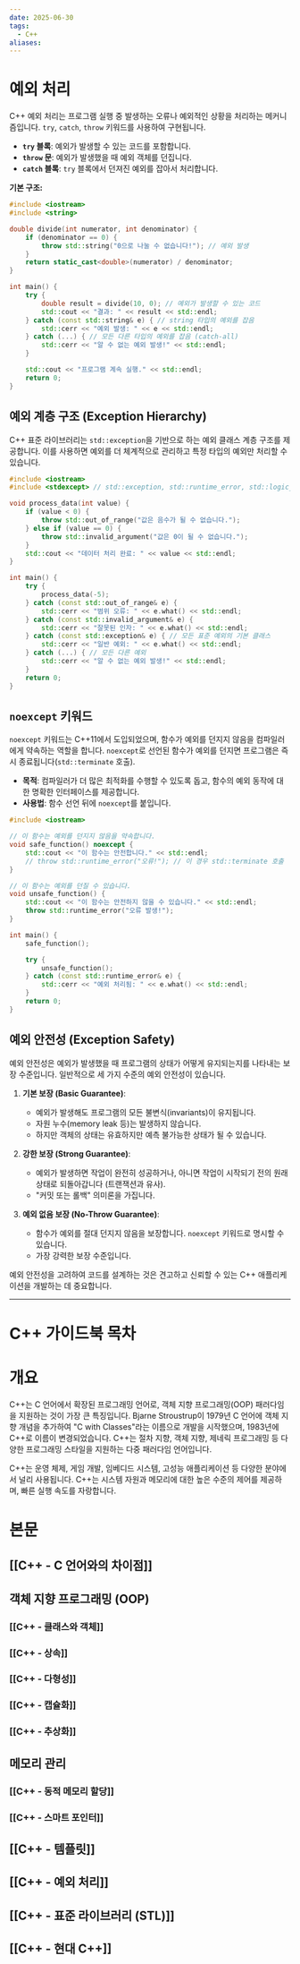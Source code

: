 ```yaml
---
date: 2025-06-30
tags:
  - C++
aliases:
---
```


# 예외 처리

C++ 예외 처리는 프로그램 실행 중 발생하는 오류나 예외적인 상황을 처리하는 메커니즘입니다. `try`, `catch`, `throw` 키워드를 사용하여 구현됩니다.

*   **`try` 블록**: 예외가 발생할 수 있는 코드를 포함합니다.
*   **`throw` 문**: 예외가 발생했을 때 예외 객체를 던집니다.
*   **`catch` 블록**: `try` 블록에서 던져진 예외를 잡아서 처리합니다.

**기본 구조:**

```cpp
#include <iostream>
#include <string>

double divide(int numerator, int denominator) {
    if (denominator == 0) {
        throw std::string("0으로 나눌 수 없습니다!"); // 예외 발생
    }
    return static_cast<double>(numerator) / denominator;
}

int main() {
    try {
        double result = divide(10, 0); // 예외가 발생할 수 있는 코드
        std::cout << "결과: " << result << std::endl;
    } catch (const std::string& e) { // string 타입의 예외를 잡음
        std::cerr << "예외 발생: " << e << std::endl;
    } catch (...) { // 모든 다른 타입의 예외를 잡음 (catch-all)
        std::cerr << "알 수 없는 예외 발생!" << std::endl;
    }

    std::cout << "프로그램 계속 실행." << std::endl;
    return 0;
}
```

## 예외 계층 구조 (Exception Hierarchy)

C++ 표준 라이브러리는 `std::exception`을 기반으로 하는 예외 클래스 계층 구조를 제공합니다. 이를 사용하면 예외를 더 체계적으로 관리하고 특정 타입의 예외만 처리할 수 있습니다.

```cpp
#include <iostream>
#include <stdexcept> // std::exception, std::runtime_error, std::logic_error 등

void process_data(int value) {
    if (value < 0) {
        throw std::out_of_range("값은 음수가 될 수 없습니다.");
    } else if (value == 0) {
        throw std::invalid_argument("값은 0이 될 수 없습니다.");
    }
    std::cout << "데이터 처리 완료: " << value << std::endl;
}

int main() {
    try {
        process_data(-5);
    } catch (const std::out_of_range& e) {
        std::cerr << "범위 오류: " << e.what() << std::endl;
    } catch (const std::invalid_argument& e) {
        std::cerr << "잘못된 인자: " << e.what() << std::endl;
    } catch (const std::exception& e) { // 모든 표준 예외의 기본 클래스
        std::cerr << "일반 예외: " << e.what() << std::endl;
    } catch (...) { // 모든 다른 예외
        std::cerr << "알 수 없는 예외 발생!" << std::endl;
    }
    return 0;
}
```

## `noexcept` 키워드

`noexcept` 키워드는 C++11에서 도입되었으며, 함수가 예외를 던지지 않음을 컴파일러에게 약속하는 역할을 합니다. `noexcept`로 선언된 함수가 예외를 던지면 프로그램은 즉시 종료됩니다(`std::terminate` 호출).

*   **목적**: 컴파일러가 더 많은 최적화를 수행할 수 있도록 돕고, 함수의 예외 동작에 대한 명확한 인터페이스를 제공합니다.
*   **사용법**: 함수 선언 뒤에 `noexcept`를 붙입니다.

```cpp
#include <iostream>

// 이 함수는 예외를 던지지 않음을 약속합니다.
void safe_function() noexcept {
    std::cout << "이 함수는 안전합니다." << std::endl;
    // throw std::runtime_error("오류!"); // 이 경우 std::terminate 호출
}

// 이 함수는 예외를 던질 수 있습니다.
void unsafe_function() {
    std::cout << "이 함수는 안전하지 않을 수 있습니다." << std::endl;
    throw std::runtime_error("오류 발생!");
}

int main() {
    safe_function();

    try {
        unsafe_function();
    } catch (const std::runtime_error& e) {
        std::cerr << "예외 처리됨: " << e.what() << std::endl;
    }
    return 0;
}
```

## 예외 안전성 (Exception Safety)

예외 안전성은 예외가 발생했을 때 프로그램의 상태가 어떻게 유지되는지를 나타내는 보장 수준입니다. 일반적으로 세 가지 수준의 예외 안전성이 있습니다.

1.  **기본 보장 (Basic Guarantee)**:
    *   예외가 발생해도 프로그램의 모든 불변식(invariants)이 유지됩니다.
    *   자원 누수(memory leak 등)는 발생하지 않습니다.
    *   하지만 객체의 상태는 유효하지만 예측 불가능한 상태가 될 수 있습니다.

2.  **강한 보장 (Strong Guarantee)**:
    *   예외가 발생하면 작업이 완전히 성공하거나, 아니면 작업이 시작되기 전의 원래 상태로 되돌아갑니다 (트랜잭션과 유사).
    *   "커밋 또는 롤백" 의미론을 가집니다.

3.  **예외 없음 보장 (No-Throw Guarantee)**:
    *   함수가 예외를 절대 던지지 않음을 보장합니다. `noexcept` 키워드로 명시할 수 있습니다.
    *   가장 강력한 보장 수준입니다.

예외 안전성을 고려하여 코드를 설계하는 것은 견고하고 신뢰할 수 있는 C++ 애플리케이션을 개발하는 데 중요합니다.

---
# C++ 가이드북 목차

# 개요

C++는 C 언어에서 확장된 프로그래밍 언어로, 객체 지향 프로그래밍(OOP) 패러다임을 지원하는 것이 가장 큰 특징입니다. Bjarne Stroustrup이 1979년 C 언어에 객체 지향 개념을 추가하여 "C with Classes"라는 이름으로 개발을 시작했으며, 1983년에 C++로 이름이 변경되었습니다. C++는 절차 지향, 객체 지향, 제네릭 프로그래밍 등 다양한 프로그래밍 스타일을 지원하는 다중 패러다임 언어입니다.

C++는 운영 체제, 게임 개발, 임베디드 시스템, 고성능 애플리케이션 등 다양한 분야에서 널리 사용됩니다. C++는 시스템 자원과 메모리에 대한 높은 수준의 제어를 제공하며, 빠른 실행 속도를 자랑합니다.

# 본문

## [[C++ - C 언어와의 차이점]]

## 객체 지향 프로그래밍 (OOP)
### [[C++ - 클래스와 객체]]
### [[C++ - 상속]]
### [[C++ - 다형성]]
### [[C++ - 캡슐화]]
### [[C++ - 추상화]]

## 메모리 관리
### [[C++ - 동적 메모리 할당]]
### [[C++ - 스마트 포인터]]

## [[C++ - 템플릿]]

## [[C++ - 예외 처리]]

## [[C++ - 표준 라이브러리 (STL)]]

## [[C++ - 현대 C++]]

